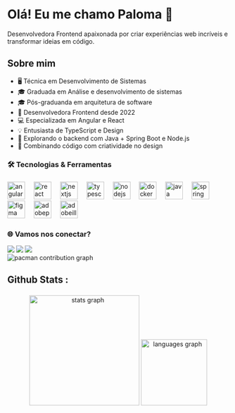 # Olá! Eu me chamo Paloma 🩷

<p>
  Desenvolvedora Frontend apaixonada por criar experiências web incríveis e transformar ideias em código. 
</p>

## Sobre mim
- 🖥️ Técnica em Desenvolvimento de Sistemas
- 🎓 Graduada em Análise e desenvolvimento de sistemas
- 🎓 Pós-graduanda em arquitetura de software
- 🚀 Desenvolvedora Frontend desde 2022
- 💻 Especializada em Angular e React
- 💡 Entusiasta de TypeScript e Design
- 🌱 Explorando o backend com Java + Spring Boot e Node.js
- 🎨 Combinando código com criatividade no design


<h3 align="left">🛠 Tecnologias & Ferramentas</h3>

###

<div align="left">
  <img src="https://skillicons.dev/icons?i=angular" height="40" alt="angularjs logo"  />
  <img width="12" />
  <img src="https://skillicons.dev/icons?i=react" height="40" alt="react logo"  />
  <img width="12" />
  <img src="https://skillicons.dev/icons?i=nextjs" height="40" alt="nextjs logo"  />
  <img width="12" />
  <img src="https://skillicons.dev/icons?i=ts" height="40" alt="typescript logo"  />
  <img width="12" />
  <img src="https://skillicons.dev/icons?i=nodejs" height="40" alt="nodejs logo"  />
  <img width="12" />
  <img src="https://skillicons.dev/icons?i=docker" height="40" alt="docker logo"  />
  <img width="12" />
  <img src="https://skillicons.dev/icons?i=java" height="40" alt="java logo"  />
  <img width="12" />
  <img src="https://skillicons.dev/icons?i=spring" height="40" alt="spring logo"  />
  <img width="12" />
  <img src="https://skillicons.dev/icons?i=figma" height="40" alt="figma logo"  />
  <img width="12" />
  <img src="https://skillicons.dev/icons?i=ps" height="40" alt="adobephotoshop logo"  />
  <img width="12" />
  <img src="https://skillicons.dev/icons?i=ai" height="40" alt="adobeillustrator logo"  />
</div>


### 🌐 Vamos nos conectar?

<div> 
  <a href="https://www.linkedin.com/in/palomaselva" target="_blank"><img src="https://img.shields.io/badge/-LinkedIn-%230077B5?style=for-the-badge&logo=linkedin&logoColor=white" target="_blank"></a> 
  <a href="https://www.instagram.com/paloma_paredes/" target="_blank"><img src="https://img.shields.io/badge/-Instagram-%23E4405F?style=for-the-badge&logo=instagram&logoColor=white" target="_blank"></a>
  <a href="mailto:palomaselva1@gmail.com"><img src="https://img.shields.io/badge/-Gmail-%23333?style=for-the-badge&logo=gmail&logoColor=white" target="_blank"></a>
</div>

<picture>
  <source media="(prefers-color-scheme: dark)" srcset="https://raw.githubusercontent.com/palomaselva/palomaselva/output/pacman-contribution-graph-dark.svg">
  <source media="(prefers-color-scheme: light)" srcset="https://raw.githubusercontent.com/palomaselva/palomaselva/output/pacman-contribution-graph.svg">
  <img alt="pacman contribution graph" src="https://raw.githubusercontent.com/palomaselva/palomaselva/output/pacman-contribution-graph.svg">
</picture>

###
<h2 align="left">Github Stats :</h2>

###

<div align="center">
  <img src="https://github-readme-stats.vercel.app/api?username=palomaselva&hide_title=false&hide_rank=false&show_icons=true&include_all_commits=true&count_private=true&disable_animations=false&theme=dracula&locale=en&hide_border=false&order=1" height="250" alt="stats graph"  />
  <img src="https://github-readme-stats.vercel.app/api/top-langs?username=palomaselva&locale=en&hide_title=false&layout=compact&card_width=320&langs_count=5&theme=dracula&hide_border=false&order=2" height="150" alt="languages graph"  />
</div>

###

